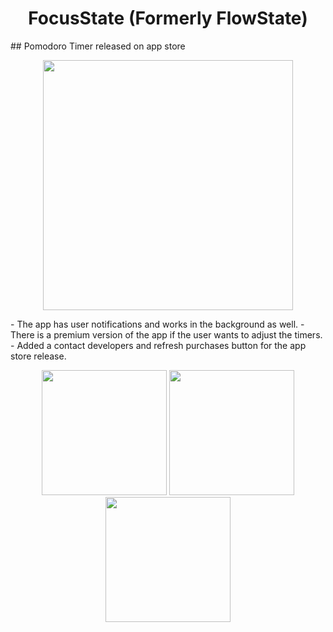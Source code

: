 <h1 align="center">FocusState (Formerly FlowState)</h1>
## Pomodoro Timer released on app store
<p align="center">
  <img src="https://github.com/Dre00dev/FlowState/assets/109707956/ad9bd4d9-5fbc-4a4c-8945-1c125a40e99e" width="400"/>
</p>
- The app has user notifications and works in the background as well.  
- There is a premium version of the app if the user wants to adjust the timers.
- Added a contact developers and refresh purchases button for the app store release.
<p align="center">
  <img src="https://github.com/Dre00dev/FlowState/assets/109707956/872f6e53-9649-456f-9619-901d88a28f54" width="200" />
  <img src="https://github.com/Dre00dev/FlowState/assets/109707956/3cf6d0ba-c59c-40ea-9b35-a549ce2acc7a" width="200" />
  <img src="https://github.com/Dre00dev/FlowState/assets/109707956/df2bf9d6-7844-418a-ab1c-d985c12cb0cb" width="200" />
</p>
